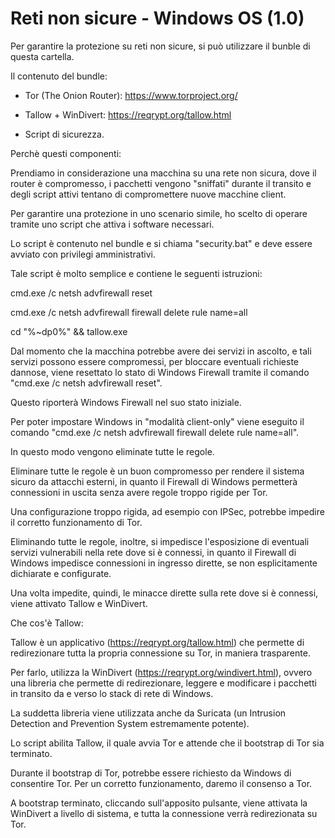 # Reti non sicure - Windows OS (1.0)

Per garantire la protezione su reti non sicure, si può utilizzare il bunble di questa cartella.

Il contenuto del bundle:

- Tor (The Onion Router): https://www.torproject.org/

- Tallow + WinDivert: https://reqrypt.org/tallow.html

- Script di sicurezza.

Perchè questi componenti:

Prendiamo in considerazione una macchina su una rete non sicura, dove il router è compromesso, i pacchetti vengono "sniffati" durante il transito e degli script attivi tentano di compromettere nuove macchine client.

Per garantire una protezione in uno scenario simile, ho scelto di operare tramite uno script che attiva i software necessari.

Lo script è contenuto nel bundle e si chiama "security.bat" e deve essere avviato con privilegi amministrativi.

Tale script è molto semplice e contiene le seguenti istruzioni:

cmd.exe /c netsh advfirewall reset

cmd.exe /c netsh advfirewall firewall delete rule name=all

cd "%~dp0%" && tallow.exe

Dal momento che la macchina potrebbe avere dei servizi in ascolto, e tali servizi possono essere compromessi, per bloccare eventuali richieste dannose, viene resettato lo stato di Windows Firewall tramite il comando "cmd.exe /c netsh advfirewall reset".

Questo riporterà Windows Firewall nel suo stato iniziale.

Per poter impostare Windows in "modalità client-only" viene eseguito il comando "cmd.exe /c netsh advfirewall firewall delete rule name=all".

In questo modo vengono eliminate tutte le regole.

Eliminare tutte le regole è un buon compromesso per rendere il sistema sicuro da attacchi esterni, in quanto il Firewall di Windows permetterà connessioni in uscita senza avere regole troppo rigide per Tor.

Una configurazione troppo rigida, ad esempio con IPSec, potrebbe impedire il corretto funzionamento di Tor.

Eliminando tutte le regole, inoltre, si impedisce l'esposizione di eventuali servizi vulnerabili nella rete dove si è connessi, in quanto il Firewall di Windows impedisce connessioni in ingresso dirette, se non esplicitamente dichiarate e configurate.

Una volta impedite, quindi, le minacce dirette sulla rete dove si è connessi, viene attivato Tallow e WinDivert.

Che cos'è Tallow:

Tallow è un applicativo (https://reqrypt.org/tallow.html) che permette di redirezionare tutta la propria connessione su Tor, in maniera trasparente.

Per farlo, utilizza la WinDivert (https://reqrypt.org/windivert.html), ovvero una libreria che permette di redirezionare, leggere e modificare i pacchetti in transito da e verso lo stack di rete di Windows.

La suddetta libreria viene utilizzata anche da Suricata (un Intrusion Detection and Prevention System estremamente potente).

Lo script abilita Tallow, il quale avvia Tor e attende che il bootstrap di Tor sia terminato.

Durante il bootstrap di Tor, potrebbe essere richiesto da Windows di consentire Tor. Per un corretto funzionamento, daremo il consenso a Tor.

A bootstrap terminato, cliccando sull'apposito pulsante, viene attivata la WinDivert a livello di sistema, e tutta la connessione verrà redirezionata su Tor.

